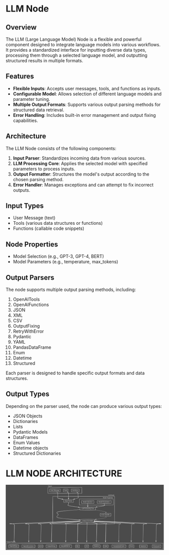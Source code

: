 # LLM Node

## Overview

The LLM (Large Language Model) Node is a flexible and powerful component designed to integrate language models into various workflows. It provides a standardized interface for inputting diverse data types, processing them through a selected language model, and outputting structured results in multiple formats.

## Features

- **Flexible Inputs**: Accepts user messages, tools, and functions as inputs.
- **Configurable Model**: Allows selection of different language models and parameter tuning.
- **Multiple Output Formats**: Supports various output parsing methods for structured data retrieval.
- **Error Handling**: Includes built-in error management and output fixing capabilities.

## Architecture

The LLM Node consists of the following components:

1. **Input Parser**: Standardizes incoming data from various sources.
2. **LLM Processing Core**: Applies the selected model with specified parameters to process inputs.
3. **Output Formatter**: Structures the model's output according to the chosen parsing method.
4. **Error Handler**: Manages exceptions and can attempt to fix incorrect outputs.

## Input Types

- User Message (text)
- Tools (various data structures or functions)
- Functions (callable code snippets)

## Node Properties

- Model Selection (e.g., GPT-3, GPT-4, BERT)
- Model Parameters (e.g., temperature, max_tokens)

## Output Parsers

The node supports multiple output parsing methods, including:

1. OpenAITools
2. OpenAIFunctions
3. JSON
4. XML
5. CSV
6. OutputFixing
7. RetryWithError
8. Pydantic
9. YAML
10. PandasDataFrame
11. Enum
12. Datetime
13. Structured

Each parser is designed to handle specific output formats and data structures.

## Output Types

Depending on the parser used, the node can produce various output types:

- JSON Objects
- Dictionaries
- Lists
- Pydantic Models
- DataFrames
- Enum Values
- Datetime objects
- Structured Dictionaries

# LLM NODE ARCHITECTURE
![LLM NODE](LLM%20Node%20Architecture.svg)
